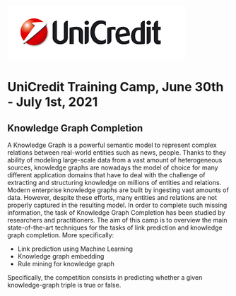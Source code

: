 ![alt text](https://github.com/SapienzaTrainingCamp/UnicreditTrainingCamp/blob/main/Images/unicredit-logo.png?raw=true)

# UniCredit Training Camp, June 30th - July 1st, 2021

## Knowledge Graph Completion
A Knowledge Graph is a powerful semantic model to represent complex relations between real-world entities such as news, people. Thanks to they ability of modeling large-scale data from a vast amount of heterogeneous sources, knowledge graphs are nowadays the model of choice for many different application domains that have to deal with the challenge of extracting and structuring knowledge on millions of entities and relations.
Modern enterprise knowledge graphs are built by ingesting vast amounts of data.
However, despite these efforts, many entities and relations are not properly captured in the resulting model. In order to complete such missing information, the task of Knowledge Graph Completion has been studied by researchers and practitioners.
The aim of this camp is to overview the main state-of-the-art techniques for the tasks of link prediction and knowledge graph completion. More specifically:

- Link prediction using Machine Learning
- Knowledge graph embedding
- Rule mining for knowledge graph

Specifically, the competition consists in predicting whether a given knowledge-graph triple is true or false.

